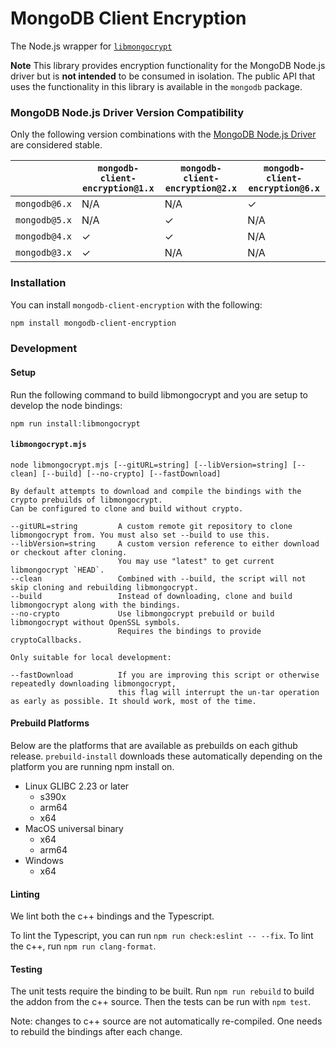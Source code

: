 # MongoDB Client Encryption

The Node.js wrapper for [`libmongocrypt`](../../README.md)

**Note** This library provides encryption functionality for the MongoDB Node.js driver but is **not intended** to be consumed in isolation. The public API that uses the functionality in this library is available in the `mongodb` package.

### MongoDB Node.js Driver Version Compatibility

Only the following version combinations with the [MongoDB Node.js Driver](https://github.com/mongodb/node-mongodb-native) are considered stable.

|               | `mongodb-client-encryption@1.x` | `mongodb-client-encryption@2.x` | `mongodb-client-encryption@6.x` |
| ------------- | ------------------------------- | ------------------------------- | ------------------------------- |
| `mongodb@6.x` | N/A                             | N/A                             | ✓                               |
| `mongodb@5.x` | N/A                             | ✓                               | N/A                             |
| `mongodb@4.x` | ✓                               | ✓                               | N/A                             |
| `mongodb@3.x` | ✓                               | N/A                             | N/A                             |

### Installation

You can install `mongodb-client-encryption` with the following:

```bash
npm install mongodb-client-encryption
```

### Development

#### Setup


Run the following command to build libmongocrypt and you are setup to develop the node bindings:

```shell
npm run install:libmongocrypt
```

#### `libmongocrypt.mjs`

```
node libmongocrypt.mjs [--gitURL=string] [--libVersion=string] [--clean] [--build] [--no-crypto] [--fastDownload]

By default attempts to download and compile the bindings with the crypto prebuilds of libmongocrypt.
Can be configured to clone and build without crypto.

--gitURL=string         A custom remote git repository to clone libmongocrypt from. You must also set --build to use this.
--libVersion=string     A custom version reference to either download or checkout after cloning.
                        You may use "latest" to get current libmongocrypt `HEAD`.
--clean                 Combined with --build, the script will not skip cloning and rebuilding libmongocrypt.
--build                 Instead of downloading, clone and build libmongocrypt along with the bindings.
--no-crypto             Use libmongocrypt prebuild or build libmongocrypt without OpenSSL symbols.
                        Requires the bindings to provide cryptoCallbacks.

Only suitable for local development:

--fastDownload          If you are improving this script or otherwise repeatedly downloading libmongocrypt,
                        this flag will interrupt the un-tar operation as early as possible. It should work, most of the time.
```

#### Prebuild Platforms

Below are the platforms that are available as prebuilds on each github release.
`prebuild-install` downloads these automatically depending on the platform you are running npm install on.

- Linux GLIBC 2.23 or later
    - s390x
    - arm64
    - x64
- MacOS universal binary
    - x64
    - arm64
- Windows
    - x64

#### Linting

We lint both the c++ bindings and the Typescript.

To lint the Typescript, you can run `npm run check:eslint -- --fix`. To lint the c++, run `npm run clang-format`.

#### Testing

The unit tests require the binding to be built. Run `npm run rebuild` to build the addon from the c++ source. Then the tests can be run with `npm test`.

Note: changes to c++ source are not automatically re-compiled. One needs to rebuild the bindings after each change.
